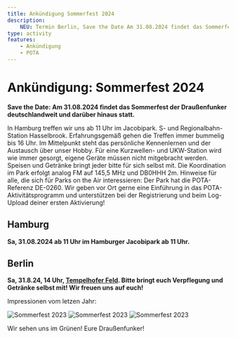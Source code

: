```yaml
---
title: Ankündigung Sommerfest 2024
description:
    NEU: Termin Berlin, Save the Date Am 31.08.2024 findet das Sommerfest der Draußenfunker statt.
type: activity
features:
    - Ankündigung
    - POTA
---
```


# Ankündigung: Sommerfest 2024

**Save the Date: Am 31.08.2024 findet das Sommerfest der Draußenfunker deutschlandweit und darüber hinaus statt.**

In Hamburg treffen wir uns ab 11 Uhr im Jacobipark. S- und Regionalbahn-Station Hasselbrook. Erfahrungsgemäß gehen die Treffen immer bummelig bis 16 Uhr. Im Mittelpunkt steht das persönliche Kennenlernen und der Austausch über unser Hobby. Für eine Kurzwellen- und UKW-Station wird wie immer gesorgt, eigene Geräte müssen nicht mitgebracht werden. Speisen und Getränke bringt jeder bitte für sich selbst mit. Die Koordination im Park erfolgt analog FM auf 145,5 MHz und DB0HHH 2m. Hinweise für alle, die sich für Parks on the Air interessieren: Der Park hat die POTA-Referenz DE-0260. Wir geben vor Ort gerne eine Einführung in das POTA-Aktivitätsprogramm und unterstützen bei der Registrierung und beim Log-Upload deiner ersten Aktivierung!

## Hamburg

**Sa, 31.08.2024 ab 11 Uhr im Hamburger Jacobipark ab 11 Uhr.**

## Berlin

**Sa, 31.8.24, 14 Uhr, [Tempelhofer Feld](https://w3w.co/packen.zwar.kennen). Bitte bringt euch Verpflegung und Getränke selbst mit! Wir freuen uns auf euch!**

Impressionen vom letzen Jahr:

![Sommerfest 2023](/aktivitaeten/SOMMERFEST-2023/sommerfest_01.jpg)
![Sommerfest 2023](/aktivitaeten/SOMMERFEST-2023/sommerfest_02.jpg)
![Sommerfest 2023](/aktivitaeten/SOMMERFEST-2023/sommerfest_04.jpg)

Wir sehen uns im Grünen!
Eure Draußenfunker!
